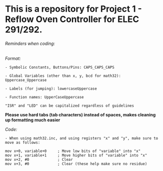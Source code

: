 # This is a repository for Project 1 - Reflow Oven Controller for ELEC 291/292.

###### Reminders when coding:
*Format:*

	- Symbolic Constants, Buttons/Pins: CAPS_CAPS_CAPS

	- Global Variables (other than x, y, bcd for math32): Uppercase_Uppercase

	- Labels (for jumping): lowercaseUppercase

	- Function names: UpperCaseUppercase

	"ISR" and "LED" can be capitalized regardless of guidelines

**Please use hard tabs (tab characters) instead of spaces, makes cleaning up formatting much easier**

*Code:*

	- When using math32.inc, and using registers "x" and "y", make sure to move as follows:

	mov x+0, variable+0		; Move low bits of "variable" into "x"
	mov x+1, variable+1		; Move higher bits of "variable" into "x"
	mov x+2, #0				; Clear
	mov x+3, #0				; Clear (these help make sure no residue)
